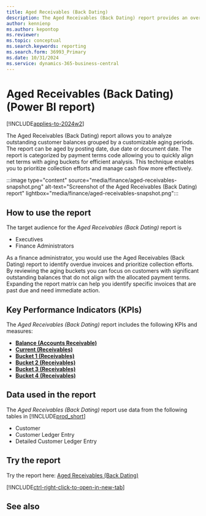 ```yaml
---
title: Aged Receivables (Back Dating)
description: The Aged Receivables (Back Dating) report provides an overview of outstanding customer invoices categorized by payment terms and grouped into aging buckets.
author: kennienp
ms.author: kepontop
ms.reviewer:
ms.topic: conceptual
ms.search.keywords: reporting
ms.search.form: 36993_Primary
ms.date: 10/31/2024
ms.service: dynamics-365-business-central
---
```


# Aged Receivables (Back Dating) (Power BI report)

[!INCLUDE[applies-to-2024w2](includes/applies-to-2024w2.md)]

The Aged Receivables (Back Dating) report allows you to analyze outstanding customer balances grouped by a customizable aging periods. The report can be aged by posting date, due date or document date. The report is categorized by payment terms code allowing you to quickly align net terms with aging buckets for efficient analysis. This technique enables you to prioritize collection efforts and manage cash flow more effectively. 

:::image type="content" source="media/finance/aged-receivables-snapshot.png" alt-text="Screenshot of the Aged Receivables (Back Dating) report" lightbox="media/finance/aged-receivables-snapshot.png":::

## How to use the report

The target audience for the *Aged Receivables (Back Dating)* report is
- Executives
- Finance Administrators

As a finance administrator, you would use the Aged Receivables (Back Dating) report to identify overdue invoices and prioritize collection efforts. By reviewing the aging buckets you can focus on customers with significant outstanding balances that do not align with the allocated payment terms. Expanding the report matrix can help you identify specific invoices that are past due and need immediate action. 

## Key Performance Indicators (KPIs)

The *Aged Receivables (Back Dating)* report includes the following KPIs and measures: 

- [**Balance (Accounts Receivable)**](finance-powerbi-kpi.md#balance-accounts-receivable)
- [**Current (Receivables)**](finance-powerbi-kpi.md#current-receivables)
- [**Bucket 1 (Receivables)**](finance-powerbi-kpi.md#bucket-1-receivables)
- [**Bucket 2 (Receivables)**](finance-powerbi-kpi.md#bucket-2-receivables)
- [**Bucket 3 (Receivables)**](finance-powerbi-kpi.md#bucket-3-receivables)
- [**Bucket 4 (Receivables)**](finance-powerbi-kpi.md#bucket-4-receivables)

## Data used in the report

The *Aged Receivables (Back Dating)* report use data from the following tables in [!INCLUDE[prod_short](includes/prod_short.md)]

- Customer
- Customer Ledger Entry
- Detailed Customer Ledger Entry

## Try the report

Try the report here: [Aged Receivables (Back Dating)](https://businesscentral.dynamics.com?page=36993)

[!INCLUDE[ctrl-right-click-to-open-in-new-tab](includes/ctrl-right-click-to-open-in-new-tab.md)]

## See also